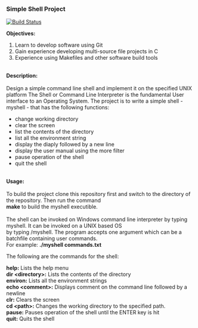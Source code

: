 ### Simple Shell Project<br>
[![Build Status](https://travis-ci.org/Umar-Eh/Simple-Shell.svg?branch=master)](https://travis-ci.org/Umar-Eh/Simple-Shell)
<br>

**Objectives:**<br>
1. Learn to develop software using Git<br>
2. Gain experience developing multi-source file projects in C<br>
3. Experience using Makefiles and other software build tools<br><br>


**Description:**<br><br>
Design a simple command line shell and implement it on the specified UNIX platform
The Shell or Command Line Interpreter is the fundamental User interface to
an Operating System. The project is to write a simple shell - myshell -
that has the following functions:<br>

* change working directory
* clear the screen
* list the contents of the directory
* list all the environment string
* display the diaply followed by a new line
* display the user manual using the more filter
* pause operation of the shell
* quit the shell

<br>**Usage:**<br><br>
To build the project clone this repository first and switch to the directory of the repository. Then run the command<br>
**make** to build the myshell executible.<br><br>
The shell can be invoked on Windows command line interpreter by typing myshell. It can be invoked on a UNIX based OS<br>
by typing /myshell. The program accepts one argument which can be a batchfile containing user commands. <br>
For example: **./myshell commands.txt** <br>

The following are the commands for the shell: <br>

**help:**  Lists the help menu <br>
**dir <directory\>:**  Lists the contents of the directory <br>
**environ:** Lists all the environment strings <br>
**echo <comment\>:** Displays comment on the command line followed by a newline <br>
**clr:** Clears the screen <br>
**cd <path\>:** Changes the working directory to the specified path. <br>
**pause:** Pauses operation of the shell until the ENTER key is hit <br>
**quit:** Quits the shell <br>
